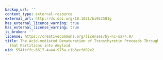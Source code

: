 ```yaml
---
backup_url: ''
content_type: external-resource
external_url: http://dx.doi.org/10.1021/bi952501g
has_external_licence_warning: true
has_external_license_warning: true
is_broken: ''
license: https://creativecommons.org/licenses/by-nc-sa/4.0/
title: The Acid-mediated Denaturation of Transthyretin Proceeds Through an Intermediate
  that Partitions into Amyloid
uid: 554fcffc-6617-4a44-975a-c1b3ecfd92e2
---
```

